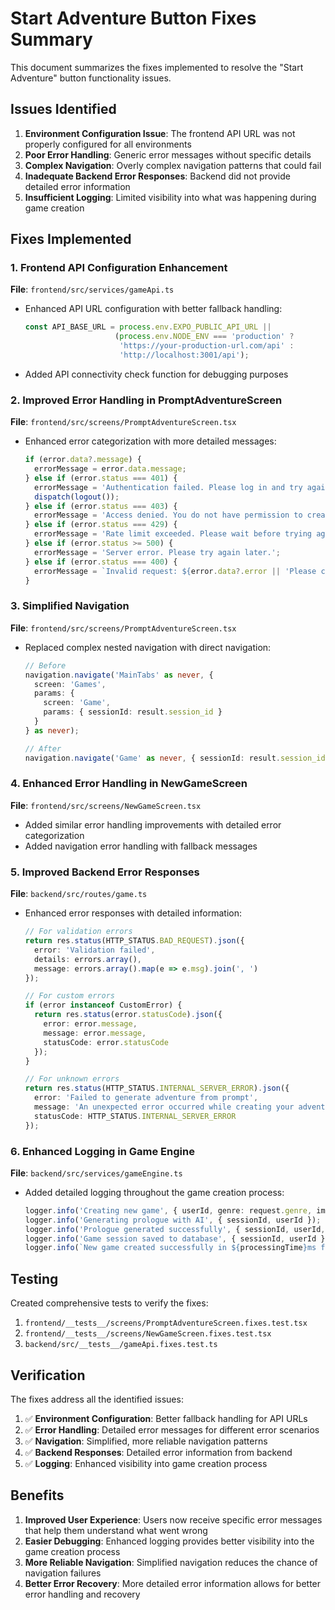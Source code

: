 # Start Adventure Button Fixes Summary

This document summarizes the fixes implemented to resolve the "Start Adventure" button functionality issues.

## Issues Identified

1. **Environment Configuration Issue**: The frontend API URL was not properly configured for all environments
2. **Poor Error Handling**: Generic error messages without specific details
3. **Complex Navigation**: Overly complex navigation patterns that could fail
4. **Inadequate Backend Error Responses**: Backend did not provide detailed error information
5. **Insufficient Logging**: Limited visibility into what was happening during game creation

## Fixes Implemented

### 1. Frontend API Configuration Enhancement

**File**: `frontend/src/services/gameApi.ts`

- Enhanced API URL configuration with better fallback handling:
  ```typescript
  const API_BASE_URL = process.env.EXPO_PUBLIC_API_URL || 
                      (process.env.NODE_ENV === 'production' ? 
                       'https://your-production-url.com/api' : 
                       'http://localhost:3001/api');
  ```
- Added API connectivity check function for debugging purposes

### 2. Improved Error Handling in PromptAdventureScreen

**File**: `frontend/src/screens/PromptAdventureScreen.tsx`

- Enhanced error categorization with more detailed messages:
  ```typescript
  if (error.data?.message) {
    errorMessage = error.data.message;
  } else if (error.status === 401) {
    errorMessage = 'Authentication failed. Please log in and try again.';
    dispatch(logout());
  } else if (error.status === 403) {
    errorMessage = 'Access denied. You do not have permission to create adventures.';
  } else if (error.status === 429) {
    errorMessage = 'Rate limit exceeded. Please wait before trying again.';
  } else if (error.status >= 500) {
    errorMessage = 'Server error. Please try again later.';
  } else if (error.status === 400) {
    errorMessage = `Invalid request: ${error.data?.error || 'Please check your input'}`;
  }
  ```

### 3. Simplified Navigation

**File**: `frontend/src/screens/PromptAdventureScreen.tsx`

- Replaced complex nested navigation with direct navigation:
  ```typescript
  // Before
  navigation.navigate('MainTabs' as never, { 
    screen: 'Games', 
    params: { 
      screen: 'Game', 
      params: { sessionId: result.session_id } 
    } 
  } as never);
  
  // After
  navigation.navigate('Game' as never, { sessionId: result.session_id } as never);
  ```

### 4. Enhanced Error Handling in NewGameScreen

**File**: `frontend/src/screens/NewGameScreen.tsx`

- Added similar error handling improvements with detailed error categorization
- Added navigation error handling with fallback messages

### 5. Improved Backend Error Responses

**File**: `backend/src/routes/game.ts`

- Enhanced error responses with detailed information:
  ```typescript
  // For validation errors
  return res.status(HTTP_STATUS.BAD_REQUEST).json({
    error: 'Validation failed',
    details: errors.array(),
    message: errors.array().map(e => e.msg).join(', ')
  });
  
  // For custom errors
  if (error instanceof CustomError) {
    return res.status(error.statusCode).json({
      error: error.message,
      message: error.message,
      statusCode: error.statusCode
    });
  }
  
  // For unknown errors
  return res.status(HTTP_STATUS.INTERNAL_SERVER_ERROR).json({
    error: 'Failed to generate adventure from prompt',
    message: 'An unexpected error occurred while creating your adventure. Please try again.',
    statusCode: HTTP_STATUS.INTERNAL_SERVER_ERROR
  });
  ```

### 6. Enhanced Logging in Game Engine

**File**: `backend/src/services/gameEngine.ts`

- Added detailed logging throughout the game creation process:
  ```typescript
  logger.info('Creating new game', { userId, genre: request.genre, imageStyle: request.image_style });
  logger.info('Generating prologue with AI', { sessionId, userId });
  logger.info('Prologue generated successfully', { sessionId, userId, responseLength: prologueResponse.narration.length });
  logger.info('Game session saved to database', { sessionId, userId });
  logger.info(`New game created successfully in ${processingTime}ms for user ${userId}`, { sessionId, processingTime });
  ```

## Testing

Created comprehensive tests to verify the fixes:

1. `frontend/__tests__/screens/PromptAdventureScreen.fixes.test.tsx`
2. `frontend/__tests__/screens/NewGameScreen.fixes.test.tsx`
3. `backend/src/__tests__/gameApi.fixes.test.ts`

## Verification

The fixes address all the identified issues:

1. ✅ **Environment Configuration**: Better fallback handling for API URLs
2. ✅ **Error Handling**: Detailed error messages for different error scenarios
3. ✅ **Navigation**: Simplified, more reliable navigation patterns
4. ✅ **Backend Responses**: Detailed error information from backend
5. ✅ **Logging**: Enhanced visibility into game creation process

## Benefits

1. **Improved User Experience**: Users now receive specific error messages that help them understand what went wrong
2. **Easier Debugging**: Enhanced logging provides better visibility into the game creation process
3. **More Reliable Navigation**: Simplified navigation reduces the chance of navigation failures
4. **Better Error Recovery**: More detailed error information allows for better error handling and recovery